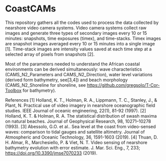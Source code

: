 # CoastCAMs
This repository gathers all the codes used to process the data collected by nearshore video camera systems.
Video camera systems collect raw images and generate three types of secondary images every 10 or 15 minutes: snapshots, time exposures (timex), and time-stacks.
Timex images are snapshot images averaged every 10 or 15 minutes into a single image [1].
Time-stack images are intensity values saved at each time step at a selected array of pixels from snapshots [2].

Most of the parameters needed to understand the African coastal environments can be derived simultaneously: wave characteristics (CAMS_N2_Parameters and
CAMS_N2_Direction), water level variations (derived form bathymetry, see[3,4]) and beach morphology (CAMS_N2_Shoreline for shoreline, see https://github.com/gregsolo/T-Cor-Toolbox for bathymetry).

References
[1] Holland, K. T., Holman, R. A., Lippmann, T. C., Stanley, J., & Plant, N. Practical use of video imagery in nearshore oceanographic field studies.
IEEE Journal of oceanic engineering, 22(1), 81-92 (1997).
[2] Holland, K. T. & Holman, R. A. The statistical distribution of swash maxima on natural beaches. Journal of Geophysical Research, 98, 10271–10278 (1993).
[3] Abessolo, G.O. et al.. Sea level at the coast from video-sensed waves: comparison to tidal gauges and satellite altimetry. Journal of Atmospheric and Oceanic Technology, 36, 1591-1603 (2019).
[4] Thuan, D. H. Almar, R., Marchesiello, P. & Viet, N. T. Video sensing of nearshore bathymetry evolution with error estimate. J. Mar. Sci. Eng., 7, 233; https://doi.org/10.3390/jmse7070233 (2019).
